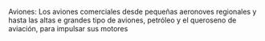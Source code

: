 Aviones:
Los aviones comerciales desde pequeñas aeronoves regionales y hasta las altas e grandes tipo de aviones, petróleo y el queroseno de aviación, para impulsar sus motores 

